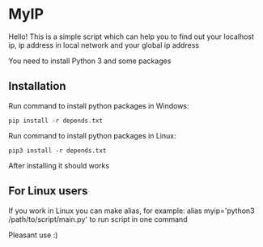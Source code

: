 MyIP
====

Hello! This is a simple script which can help you to find out your localhost ip, ip address in local network and your global ip address

You need to install Python 3 and some packages

Installation
------------

Run command to install python packages in Windows:

    pip install -r depends.txt

Run command to install python packages in Linux:

    pip3 install -r depends.txt

After installing it should works

For Linux users
---------------

If you work in Linux you can make alias, for example: alias myip='python3 /path/to/script/main.py' to run script in one command

Pleasant use :)
